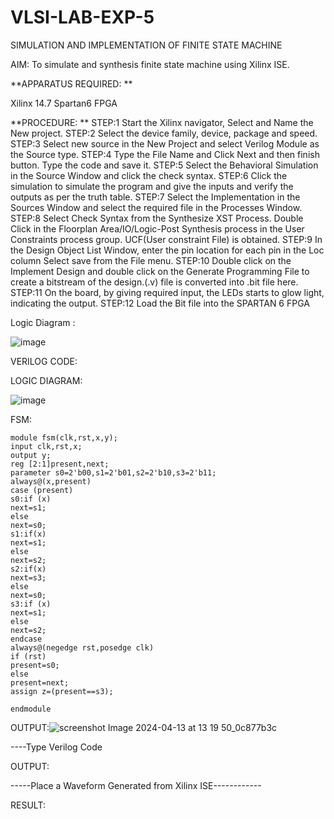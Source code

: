 # VLSI-LAB-EXP-5
SIMULATION AND IMPLEMENTATION OF FINITE STATE MACHINE

AIM: To simulate and synthesis finite state machine using Xilinx ISE.

**APPARATUS REQUIRED: **

Xilinx 14.7 
Spartan6 FPGA

**PROCEDURE: **
STEP:1 Start the Xilinx navigator, Select and Name the New project.
STEP:2 Select the device family, device, package and speed. 
STEP:3 Select new source in the New Project and select Verilog Module as the Source type. 
STEP:4 Type the File Name and Click Next and then finish button. Type the code and save it. 
STEP:5 Select the Behavioral Simulation in the Source Window and click the check syntax. 
STEP:6 Click the simulation to simulate the program and give the inputs and verify the outputs as per the truth table. 
STEP:7 Select the Implementation in the Sources Window and select the required file in the Processes Window. 
STEP:8 Select Check Syntax from the Synthesize XST Process. Double Click in the Floorplan Area/IO/Logic-Post Synthesis process in the User Constraints process group. UCF(User constraint File) is obtained. 
STEP:9 In the Design Object List Window, enter the pin location for each pin in the Loc column Select save from the File menu. 
STEP:10 Double click on the Implement Design and double click on the Generate Programming File to create a bitstream of the design.(.v) file is converted into .bit file here. 
STEP:11 On the board, by giving required input, the LEDs starts to glow light, indicating the output.
STEP:12 Load the Bit file into the SPARTAN 6 FPGA 

Logic Diagram :

![image](https://github.com/navaneethans/VLSI-LAB-EXP-5/assets/6987778/34ec5d63-2b3b-4511-81ef-99f4572d5869)


VERILOG CODE:


LOGIC DIAGRAM:

![image](https://github.com/navaneethans/VLSI-LAB-EXP-5/assets/6987778/34ec5d63-2b3b-4511-81ef-99f4572d5869)


FSM:
```
module fsm(clk,rst,x,y);
input clk,rst,x;
output y;
reg [2:1]present,next;
parameter s0=2'b00,s1=2'b01,s2=2'b10,s3=2'b11;
always@(x,present)
case (present)
s0:if (x)
next=s1;
else
next=s0;
s1:if(x)
next=s1;
else
next=s2;
s2:if(x)
next=s3;
else
next=s0;
s3:if (x)
next=s1;
else
next=s2;
endcase
always@(negedge rst,posedge clk)
if (rst)
present=s0;
else
present=next;
assign z=(present==s3);

endmodule
```

OUTPUT:![screenshot Image 2024-04-13 at 13 19 50_0c877b3c](https://github.com/Mohanraj7896/VLSI-LAB-EXP-5/assets/166592482/32a0a3e0-9786-4c39-ae2b-0d03d03f11b4)






----Type Verilog Code

OUTPUT:

-----Place a Waveform Generated from Xilinx ISE------------

RESULT:



